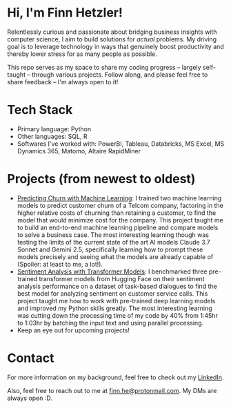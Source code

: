 # Hi, I'm Finn Hetzler!
Relentlessly curious and passionate about bridging business insights with computer science, I aim to build solutions for *actual* problems. My driving goal is to leverage technology in ways that genuinely boost productivity and thereby lower stress for as many people as possible.

This repo serves as my space to share my coding progress – largely self-taught – through various projects. Follow along, and please feel free to share feedback – I'm always open to it!

# Tech Stack
- Primary language: Python
- Other languages: SQL, R
- Softwares I've worked with: PowerBI, Tableau, Databricks, MS Excel, MS Dynamics 365, Matomo, Altaire RapidMiner

# Projects (from newest to oldest)
- [Predicting Churn with Machine Learning](https://github.com/FinnHet13/CodingProjects/tree/main/churn_prediction): I trained two machine learning models to predict customer churn of a Telcom company, factoring in the higher relative costs of churning than retaining a customer, to find the model that would minimize cost for the company. This project taught me to build an end-to-end machine learning pipeline and compare models to solve a business case. The most interesting learning though was testing the limits of the current state of the art AI models Claude 3.7 Sonnet and Gemini 2.5, specifically learning how to prompt these models precisely and seeing what the models are already capable of (Spoiler: at least to me, a lot!).
- [Sentiment Analysis with Transformer Models](https://github.com/FinnHet13/CodingProjects/tree/main/sentiment_analysis_bachelor_thesis): I benchmarked three pre-trained transformer models from Hugging Face on their sentiment analysis performance on a dataset of task-based dialogues to find the best model for analyzing sentiment on customer service calls. This project taught me how to work with pre-trained deep learning models and improved my Python skills greatly. The most interesting learning was cutting down the processing time of my code by 40% from 1:45hr to 1:03hr by batching the input text and using parallel processing.
- Keep an eye out for upcoming projects!

# Contact
For more information on my background, feel free to check out my [LinkedIn](https://www.linkedin.com/in/finn-hetzler/).

Also, feel free to reach out to me at [finn.he@protonmail.com](mailto:finn.he@protonmail.com). My DMs are always open :D.
